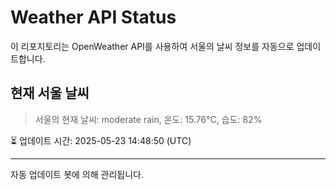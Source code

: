
# Weather API Status

이 리포지토리는 OpenWeather API를 사용하여 서울의 날씨 정보를 자동으로 업데이트합니다.

## 현재 서울 날씨
> 서울의 현재 날씨: moderate rain, 온도: 15.76°C, 습도: 82%

⏳ 업데이트 시간: 2025-05-23 14:48:50 (UTC)

---
자동 업데이트 봇에 의해 관리됩니다.
